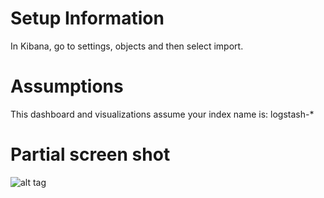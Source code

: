 # Setup Information
In Kibana, go to settings, objects and then select import.

# Assumptions
This dashboard and visualizations assume your index name is: logstash-*

# Partial screen shot
![alt tag](https://github.com/vigeek/aws-elb-logs-to-logstash/blob/master/kibana-dashboard/elb-kibana-dashboard.png)
